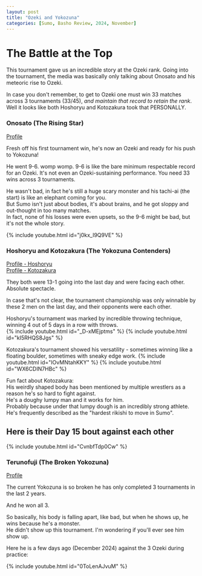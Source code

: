 ```yaml
---
layout: post
title: "Ozeki and Yokozuna"
categories: [Sumo, Basho Review, 2024, November]
---
```


# The Battle at the Top
This tournament gave us an incredible story at the Ozeki rank.
Going into the tournament, the media was basically only talking about Onosato and his meteoric rise to Ozeki.

In case you don't remember, to get to Ozeki one must win 33 matches across 3 tournaments (33/45), *and maintain that record to retain the rank*.
Well it looks like both Hoshoryu and Kotozakura took that PERSONALLY.


### Onosato (The Rising Star)
[Profile](https://www.sumo.or.jp/EnSumoDataRikishi/profile/4227/)

Fresh off his first tournament win, he's now an Ozeki and ready for his push to Yokozuna! 

He went 9-6. womp womp. 
9-6 is like the bare minimum respectable record for an Ozeki. It's not even an Ozeki-sustaining performance. You need 33 wins across 3 tournaments.

He wasn't bad, in fact he's still a huge scary monster and his tachi-ai (the start) is like an elephant coming for you.  
But Sumo isn't just about bodies, it's about brains, and he got sloppy and out-thought in too many matches.  
In fact, none of his losses were even upsets, so the 9-6 might be bad, but it's not the whole story.

{% include youtube.html id="j0kx_I9Q9VE" %}

### Hoshoryu and Kotozakura (The Yokozuna Contenders)
[Profile - Hoshoryu](https://www.sumo.or.jp/EnSumoDataRikishi/profile/3842/)  
[Profile - Kotozakura](https://www.sumo.or.jp/EnSumoDataRikishi/profile/3661/)  

They both were 13-1 going into the last day and were facing each other.  
Absolute spectacle.  

In case that's not clear, the tournament championship was only winnable by these 2 men on the last day, and their opponents were each other.

Hoshoryu's tournament was marked by incredible throwing technique, winning 4 out of 5 days in a row with throws.  
{% include youtube.html id="_D-xMEjptms" %}
{% include youtube.html id="kI5RHQS8Jgs" %}


Kotozakura's tournament showed his versatility - sometimes winning like a floating boulder, sometimes with sneaky edge work. 
{% include youtube.html id="IOvMNtahKKY" %}
{% include youtube.html id="WX6CDIN7HBc" %}

Fun fact about Kotozakura:  
His weirdly shaped body has been mentioned by multiple wrestlers as a reason he's so hard to fight against.   
He's a doughy lumpy man and it works for him.  
Probably because under that lumpy dough is an incredibly strong athlete.  
He's frequently described as the "hardest rikishi to move in Sumo".

## Here is their Day 15 bout against each other
{% include youtube.html id="CvnbfTdp0Cw" %}

### Terunofuji (The Broken Yokozuna)
[Profile](https://www.sumo.or.jp/EnSumoDataRikishi/profile/3321/)

The current Yokozuna is so broken he has only completed 3 tournaments in the last 2 years.  

And he won all 3.  

So basically, his body is falling apart, like bad, but when he shows up, he wins because he's a monster.  
He didn't show up this tournament. I'm wondering if you'll ever see him show up.

Here he is a few days ago (December 2024) against the 3 Ozeki during practice:

{% include youtube.html id="0ToLenAJvuM" %}
